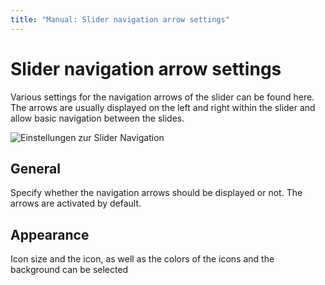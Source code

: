 ```yaml
---
title: "Manual: Slider navigation arrow settings"
---
```


# Slider navigation arrow settings
Various settings for the navigation arrows of the slider can be found here. The arrows are usually displayed on the left and right within the slider and allow basic navigation between the slides.

<Image
    src="/screenshots/en/admin-cms-setting-arrows.png" 
    alt="Einstellungen zur Slider Navigation"
    :caption="true" />

## General
Specify whether the navigation arrows should be displayed or not. The arrows are activated by default.

## Appearance
Icon size and the icon, as well as the colors of the icons and the background can be selected